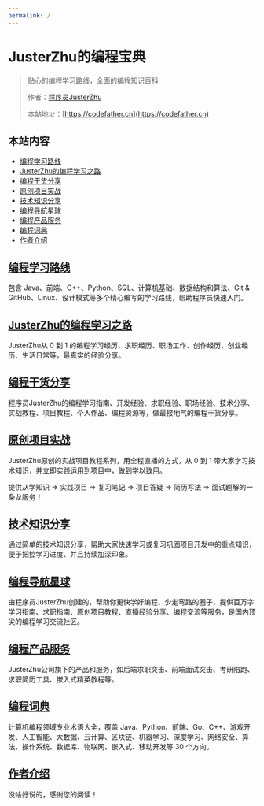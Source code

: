 ```yaml
---
permalink: /
---
```


# JusterZhu的编程宝典

> 贴心的编程学习路线，全面的编程知识百科
>
> 作者：[程序员JusterZhu](https://yuyuanweb.feishu.cn/wiki/Abldw5WkjidySxkKxU2cQdAtnah)
>
> 本站地址：[https://codefather.cn](https://codefather.cn)

## 本站内容

- [编程学习路线](/学习路线)
- [JusterZhu的编程学习之路](/自学之路)
- [编程干货分享](/编程分享)
- [原创项目实战](/项目实战)
- [技术知识分享](/知识碎片)
- [编程导航星球](/编程导航)
- [编程产品服务](/产品服务)
- [编程词典](/编程词典)
- [作者介绍](/作者)


## [编程学习路线](/学习路线)

包含 Java、前端、C++、Python、SQL、计算机基础、数据结构和算法、Git & GitHub、Linux、设计模式等多个精心编写的学习路线，帮助程序员快速入门。

## [JusterZhu的编程学习之路](/自学之路)

JusterZhu从 0 到 1 的编程学习经历、求职经历、职场工作、创作经历、创业经历、生活日常等，最真实的经验分享。


## [编程干货分享](/编程分享)

程序员JusterZhu的编程学习指南、开发经验、求职经验、职场经验、技术分享、实战教程、项目教程、个人作品、编程资源等，做最接地气的编程干货分享。

## [原创项目实战](/项目实战)

JusterZhu原创的实战项目教程系列，用全程直播的方式，从 0 到 1 带大家学习技术知识，并立即实践运用到项目中，做到学以致用。

提供从学知识 => 实践项目 => 复习笔记 => 项目答疑 => 简历写法 => 面试题解的一条龙服务！


## [技术知识分享](/知识碎片)

通过简单的技术知识分享，帮助大家快速学习或复习巩固项目开发中的重点知识，便于把控学习进度、并且持续加深印象。

## [编程导航星球](/编程导航)

由程序员JusterZhu创建的，帮助你更快学好编程、少走弯路的圈子，提供百万字学习指南、求职指南、原创项目教程、直播经验分享、编程交流等服务，是国内顶尖的编程学习交流社区。

## [编程产品服务](/产品服务)

JusterZhu公司旗下的产品和服务，如后端求职突击、前端面试突击、考研陪跑、求职简历工具、嵌入式精英教程等。

## [编程词典](/编程词典)

计算机编程领域专业术语大全，覆盖 Java、Python、前端、Go、C++、游戏开发、人工智能、大数据、云计算、区块链、机器学习、深度学习、网络安全、算法、操作系统、数据库、物联网、嵌入式、移动开发等 30 个方向。 

## [作者介绍](/作者)

没啥好说的，感谢您的阅读！
